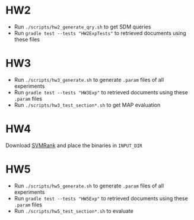 # HW2

- Run `./scripts/hw2_generate_qry.sh` to get SDM queries
- Run `gradle test --tests "HW2ExpTests"` to retrieved documents using these files

# HW3

- Run `./scripts/hw3_generate.sh` to generate `.param` files of all experiments
- Run `gradle test --tests "HW3Exp"` to retrieved documents using these `.param` files
- Run `./scripts/hw3_test_section*.sh` to get MAP evaluation

# HW4

Download [SVMRank](https://boston.lti.cs.cmu.edu/classes/11-642/HW/HW4/svm_binaries.zip) and place the binaries in
`INPUT_DIR`

# HW5

- Run `./scripts/hw5_generate.sh` to generate `.param` files of all experiments
- Run `gradle test --tests "HW5Exp"` to retrieved documents using these `.param` files
- Run `./scripts/hw5_test_section*.sh` to evaluate
